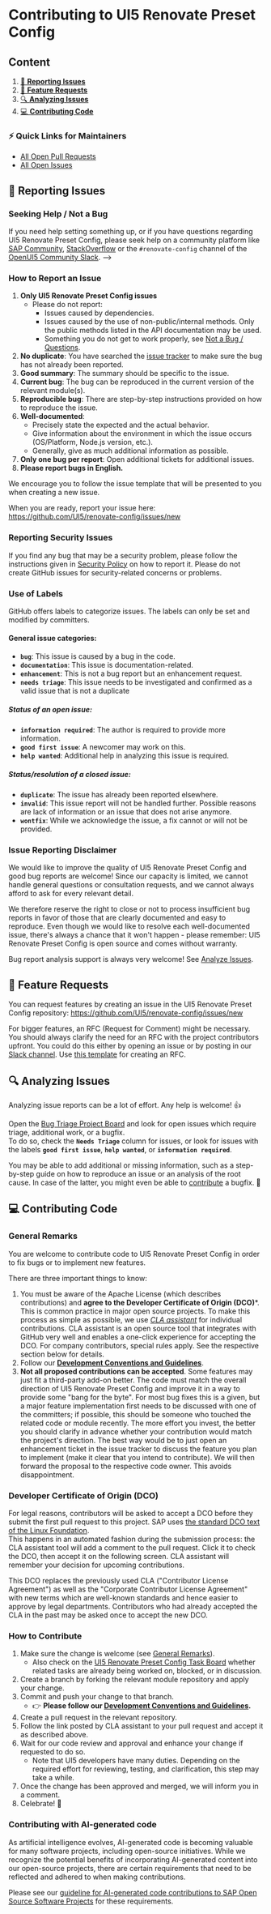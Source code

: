 # Contributing to UI5 Renovate Preset Config

## Content

1. [📝 **Reporting Issues**](#-reporting-issues)
2. [🤩 **Feature Requests**](#-feature-requests)
3. [🔍 **Analyzing Issues**](#-analyzing-issues)
4. [💻 **Contributing Code**](#-contributing-code)

### ⚡️ Quick Links for Maintainers

- [All Open Pull Requests](https://github.com/UI5/renovate-config/pulls)
- [All Open Issues](https://github.com/UI5/renovate-config/issues)

## 📝 Reporting Issues

### Seeking Help / Not a Bug
If you need help setting something up, or if you have questions regarding UI5 Renovate Preset Config, please seek help on a community platform like [SAP Community](https://pages.community.sap.com/topics/ui5), [StackOverflow](http://stackoverflow.com/questions/tagged/ui5-renovate-config) or the `#renovate-config` channel of the [OpenUI5 Community Slack](https://ui5-slack-invite.cfapps.eu10.hana.ondemand.com/). -->

### How to Report an Issue

1. **Only UI5 Renovate Preset Config issues**
    * Please do not report:
        * Issues caused by dependencies.
        * Issues caused by the use of non-public/internal methods. Only the public methods listed in the API documentation may be used.
        * Something you do not get to work properly, see [Not a Bug / Questions](#not-a-bug--questions).
2. **No duplicate**: You have searched the [issue tracker](https://github.com/UI5/renovate-config/issues?q=is%3Aissue+is%3Aopen+sort%3Aupdated-desc) to make sure the bug has not already been reported.
3. **Good summary**: The summary should be specific to the issue.
4. **Current bug**: The bug can be reproduced in the current version of the relevant module(s).
5. **Reproducible bug**: There are step-by-step instructions provided on how to reproduce the issue.
6. **Well-documented**:
    * Precisely state the expected and the actual behavior.
    * Give information about the environment in which the issue occurs (OS/Platform, Node.js version, etc.).
    * Generally, give as much additional information as possible.
7. **Only one bug per report**: Open additional tickets for additional issues.
8. **Please report bugs in English.**

We encourage you to follow the issue template that will be presented to you when creating a new issue.

When you are ready, report your issue here: https://github.com/UI5/renovate-config/issues/new

### Reporting Security Issues

If you find any bug that may be a security problem, please follow the instructions given in [Security Policy](https://github.com/UI5/renovate-config/security/policy) on how to report it. Please do not create GitHub issues for security-related concerns or problems.

### Use of Labels

GitHub offers labels to categorize issues. The labels can only be set and modified by committers.

#### General issue categories:

- **`bug`**: This issue is caused by a bug in the code.
- **`documentation`**: This issue is documentation-related.
- **`enhancement`**: This is not a bug report but an enhancement request.
- **`needs triage`**: This issue needs to be investigated and confirmed as a valid issue that is not a duplicate

##### Status of an open issue:

- **`information required`**: The author is required to provide more information.
- **`good first issue`**: A newcomer may work on this.
- **`help wanted`**: Additional help in analyzing this issue is required.

##### Status/resolution of a closed issue:

- **`duplicate`**: The issue has already been reported elsewhere.
- **`invalid`**: This issue report will not be handled further. Possible reasons are lack of information or an issue that does not arise anymore.
- **`wontfix`**: While we acknowledge the issue, a fix cannot or will not be provided.

### Issue Reporting Disclaimer

We would like to improve the quality of UI5 Renovate Preset Config and good bug reports are welcome! Since our capacity is limited, we cannot handle general questions or consultation requests, and we cannot always afford to ask for every relevant detail.

We therefore reserve the right to close or not to process insufficient bug reports in favor of those that are clearly documented and easy to reproduce. Even though we would like to resolve each well-documented issue, there's always a chance that it won't happen - please remember: UI5 Renovate Preset Config is open source and comes without warranty.

Bug report analysis support is always very welcome! See [Analyze Issues](#-analyzing-issues).

## 🤩 Feature Requests

You can request features by creating an issue in the UI5 Renovate Preset Config repository: https://github.com/UI5/renovate-config/issues/new

For bigger features, an RFC (Request for Comment) might be necessary. You should always clarify the need for an RFC with the project contributors upfront. You could do this either by opening an issue or by posting in our [Slack channel](#seeking-help--not-a-bug). Use [this template](rfcs/0000-template.md) for creating an RFC.

## 🔍 Analyzing Issues

Analyzing issue reports can be a lot of effort. Any help is welcome! 👍

Open the [Bug Triage Project Board](https://github.com/orgs/SAP/projects/XX) and look for open issues which require triage, additional work, or a bugfix.  
To do so, check the **`Needs Triage`** column for issues, or look for issues with the labels **`good first issue`**, **`help wanted`**, or **`information required`**.

You may be able to add additional or missing information, such as a step-by-step guide on how to reproduce an issue or an analysis of the root cause. In case of the latter, you might even be able to [contribute](#-contributing-code) a bugfix. 🙌

## 💻 Contributing Code

### General Remarks

You are welcome to contribute code to UI5 Renovate Preset Config in order to fix bugs or to implement new features.

There are three important things to know:

1. You must be aware of the Apache License (which describes contributions) and **agree to the Developer Certificate of Origin (DCO)***. This is common practice in major open source projects. To make this process as simple as possible, we use *[CLA assistant](https://cla-assistant.io/)* for individual contributions. CLA assistant is an open source tool that integrates with GitHub very well and enables a one-click experience for accepting the DCO. For company contributors, special rules apply. See the respective section below for details.
2. Follow our **[Development Conventions and Guidelines](docs/Guidelines.md)**.
3. **Not all proposed contributions can be accepted**. Some features may just fit a third-party add-on better. The code must match the overall direction of UI5 Renovate Preset Config and improve it in a way to provide some "bang for the byte". For most bug fixes this is a given, but a major feature implementation first needs to be discussed with one of the committers; if possible, this should be someone who touched the related code or module recently. The more effort you invest, the better you should clarify in advance whether your contribution would match the project's direction. The best way would be to just open an enhancement ticket in the issue tracker to discuss the feature you plan to implement (make it clear that you intend to contribute). We will then forward the proposal to the respective code owner. This avoids disappointment.

### Developer Certificate of Origin (DCO)

For legal reasons, contributors will be asked to accept a DCO before they submit the first pull request to this project. SAP uses [the standard DCO text of the Linux Foundation](https://developercertificate.org/).  
This happens in an automated fashion during the submission process: the CLA assistant tool will add a comment to the pull request. Click it to check the DCO, then accept it on the following screen. CLA assistant will remember your decision for upcoming contributions.

This DCO replaces the previously used CLA ("Contributor License Agreement") as well as the "Corporate Contributor License Agreement" with new terms which are well-known standards and hence easier to approve by legal departments. Contributors who had already accepted the CLA in the past may be asked once to accept the new DCO.

### How to Contribute

1. Make sure the change is welcome (see [General Remarks](#general-remarks)).
    - Also check on the [UI5 Renovate Preset Config Task Board](https://github.com/orgs/SAP/projects/XXX) whether related tasks are already being worked on, blocked, or in discussion.
1. Create a branch by forking the relevant module repository and apply your change.
1. Commit and push your change to that branch.
    - 👉 **Please follow our [Development Conventions and Guidelines](docs/Guidelines.md).**
1. Create a pull request in the relevant repository.
1. Follow the link posted by CLA assistant to your pull request and accept it as described above.
1. Wait for our code review and approval and enhance your change if requested to do so.
    - Note that UI5 developers have many duties. Depending on the required effort for reviewing, testing, and clarification, this step may take a while.
1. Once the change has been approved and merged, we will inform you in a comment.
1. Celebrate! 🎉

### Contributing with AI-generated code
As artificial intelligence evolves, AI-generated code is becoming valuable for many software projects, including open-source initiatives. While we recognize the potential benefits of incorporating AI-generated content into our open-source projects, there are certain requirements that need to be reflected and adhered to when making contributions.

Please see our [guideline for AI-generated code contributions to SAP Open Source Software Projects](https://github.com/UI5/.github/blob/main/CONTRIBUTING_USING_GENAI.md) for these requirements.

